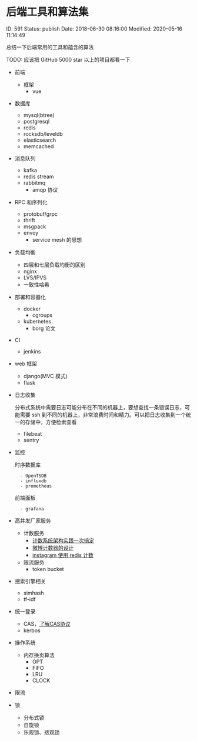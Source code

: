# 后端工具和算法集


ID: 591
Status: publish
Date: 2018-06-30 08:16:00
Modified: 2020-05-16 11:14:49


总结一下后端常用的工具和蕴含的算法

TODO: 应该把 GitHub 5000 star 以上的项目都看一下



- 前端
    - 框架
        - vue


- 数据库

    - mysql(btree)
    - postgresql
    - redis
    - rocksdb/leveldb
    - elasticsearch
    - memcached

- 消息队列

    - kafka
    - redis stream
    - rabbitmq
        - amqp 协议

- RPC 和序列化

    - protobuf/grpc
    - thrift
    - msgpack
    - envoy
        - service mesh 的思想

- 负载均衡

    - 四层和七层负载均衡的区别
    - nginx
    - LVS/IPVS
    - 一致性哈希

- 部署和容器化

    - docker
        - cgroups
    - kubernetes
        - borg 论文

- CI
    - jenkins

- web 框架

    - django(MVC 模式)
    - flask

- 日志收集

    分布式系统中需要日志可能分布在不同的机器上，要想查找一条错误日志，可能需要 ssh 到不同的机器上，非常浪费时间和精力。可以把日志收集到一个统一的存储中，方便检索查看

    - filebeat
    - sentry

- 监控

    时序数据库

        - OpenTSDB
        - influxdb
        - prometheus

    前端面板

        - grafana


- 高并发厂家服务

    - 计数服务
        - [计数系统架构实践一次搞定](http://zhuanlan.51cto.com/art/201706/542217.htm)
        - [微博计数器的设计](http://blog.cydu.net/weidesign/2012/09/09/weibo-counter-service-design-2/)
        - [instagram 使用 redis 计数](https://instagram-engineering.com/storing-hundreds-of-millions-of-simple-key-value-pairs-in-redis-1091ae80f74c)
    - 限流服务
        - token bucket

- 搜索引擎相关

    - simhash
    - tf-idf

- 统一登录

    - CAS，[了解CAS协议](https://blog.csdn.net/csdnxingyuntian/article/details/54970102)
    - kerbos

- 操作系统

    - 内存换页算法
        - OPT
        - FIFO
        - LRU
        - CLOCK

- 限流



- 锁

    - 分布式锁
    - 自旋锁
    - 乐观锁、悲观锁
